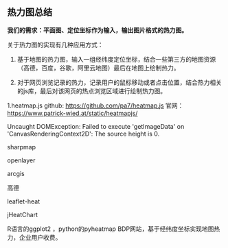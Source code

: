 ## 热力图总结

**我们的需求：平面图、定位坐标作为输入，输出图片格式的热力图。**

关于热力图的实现有几种应用方式：

1. 基于地图的热力图，输入一组经纬度定位坐标，结合一些第三方的地图资源（高德，百度，谷歌，阿里云地图）最后在地图上绘制热力。




2. 对于网页浏览记录的热力，记录用户的鼠标移动或者点击位置，结合热力相关的js库，最后对该网页的热点浏览区域进行绘制热力图。





1.heatmap.js
github: https://github.com/pa7/heatmap.js
官网：https://www.patrick-wied.at/static/heatmapjs/

Uncaught DOMException: Failed to execute 'getImageData' on 'CanvasRenderingContext2D': The source height is 0.

sharpmap

openlayer

arcgis

高德

leaflet-heat

jHeatChart




R语言的ggplot2 ，python的pyheatmap
BDP网站，基于经纬度坐标实现地图热力，企业用户收费。
